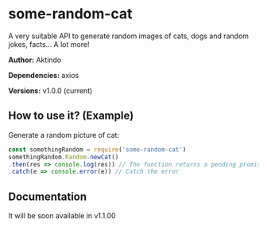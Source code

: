 # some-random-cat
A very suitable API to generate random images of cats, dogs and random jokes, facts... A lot more! 
 
**Author:** Aktindo 

**Dependencies:** axios 

**Versions:** v1.0.0 (current) 

## How to use it? (Example) 
Generate a random picture of cat:
```javascript
const somethingRandom = require('some-random-cat')
somethingRandom.Random.newCat()
.then(res => console.log(res)) // The function returns a pending promise and can be logged using .then
.catch(e => console.error(e)) // Catch the error
```
 ## Documentation
It will be soon available in v1.1.00
